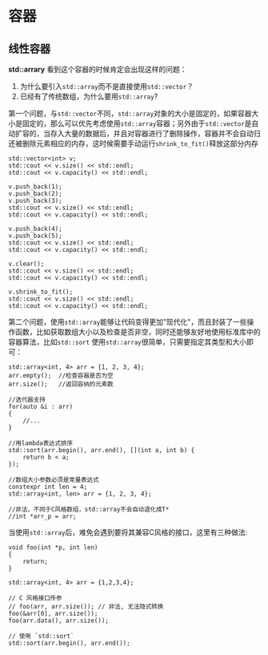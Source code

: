 # 容器
## 线性容器
**std::arrary**
看到这个容器的时候肯定会出现这样的问题：
1. 为什么要引入`std::array`而不是直接使用`std::vector`？
2. 已经有了传统数组，为什么要用`std::array`?

第一个问题，与`std::vector`不同，`std::array`对象的大小是固定的，如果容器大小是固定的，那么可以优先考虑使用`std::array`容器；另外由于`std::vector`是自动扩容的，当存入大量的数据后，并且对容器进行了删除操作，容器并不会自动归还被删除元素相应的内存，这时候需要手动运行`shrink_to_fit()`释放这部分内存
```
std::vector<int> v;
std::cout << v.size() << std::endl;
std::cout << v.capacity() << std::endl;

v.push_back(1);
v.push_back(2);
v.push_back(3);
std::cout << v.size() << std::endl;
std::cout << v.capacity() << std::endl;

v.push_back(4);
v.push_back(5);
std::cout << v.size() << std::endl;
std::cout << v.capacity() << std::endl;

v.clear();
std::cout << v.size() << std::endl;
std::cout << v.capacity() << std::endl;

v.shrink_to_fit();
std::cout << v.size() << std::endl;
std::cout << v.capacity() << std::endl;
```

第二个问题，使用`std::array`能够让代码变得更加"现代化"，而且封装了一些操作函数，比如获取数组大小以及检查是否非空，同时还能够友好地使用标准库中的容器算法，比如`std::sort`
使用`std::array`很简单，只需要指定其类型和大小即可：
```
std::array<int, 4> arr = {1, 2, 3, 4};
arr.empty();  //检查容器是否为空
arr.size();   //返回容纳的元素数

//迭代器支持
for(auto &i : arr)
{
    //...
}

//用lambda表达式排序
std::sort(arr.begin(), arr.end(), [](int a, int b) {
    return b < a;
});

//数组大小参数必须是常量表达式
constexpr int len = 4;
std::array<int, len> arr = {1, 2, 3, 4};

//非法，不同于C风格数组，std::array不会自动退化成T*
//int *arr_p = arr;
```
当使用`std::array`后，难免会遇到要将其兼容C风格的接口，这里有三种做法:
```
void foo(int *p, int len) 
{
    return;
}

std::array<int, 4> arr = {1,2,3,4};

// C 风格接口传参
// foo(arr, arr.size()); // 非法, 无法隐式转换
foo(&arr[0], arr.size());
foo(arr.data(), arr.size());

// 使用 `std::sort`
std::sort(arr.begin(), arr.end());
```





